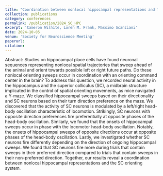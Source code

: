 ```yaml
---
title: "Coordination between nonlocal hippocampal representations and the collicular orienting system"
collection: publications
category: conferences
permalink: /publication/2024_SC_HPC
excerpt: 'Cameron Wilhite, Loren M. Frank, Massimo Scanziani'
date: 2024-10-05
venue: 'Society for Neuroscience Meeting'
paperurl: 
citation: 
---
```


Abstract: Studies on hippocampal place cells have found neuronal sequences representing nonlocal spatial trajectories that sweep ahead of the animal and orient towards possible left or right future paths. Do these nonlocal orienting sweeps occur in coordination with an orienting command center in the brain? To address this question, we recorded neural activity in the hippocampus and the superior colliculus (SC), a midbrain structure implicated in the control of spatial orienting movements, as mice navigated a Y-maze. We classified hippocampal sweeps based on their directionality and SC neurons based on their turn direction preference on the maze. We discovered that the activity of SC neurons is modulated by a left/right head-body oscillation characteristic of locomotion. Strikingly, SC neurons with opposite direction preferences fire preferentially at opposite phases of the head-body oscillation. Similarly, we found that the onsets of hippocampal sweeps occur in phase with the locomotor head-body oscillation. Notably, the onsets of hippocampal sweeps of opposite directions occur at opposite phases of the head-body oscillation. Lastly, we investigated whether SC neurons fire differently depending on the direction of ongoing hippocampal sweeps. We found that SC neurons fire more during trials that contain sweeps in their preferred direction compared to trials that contain sweeps in their non-preferred direction. Together, our results reveal a coordination between nonlocal hippocampal representations and the SC orienting system.
